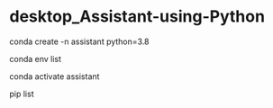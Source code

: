 # desktop_Assistant-using-Python

conda create -n assistant python=3.8

conda env list

conda activate assistant 

pip list